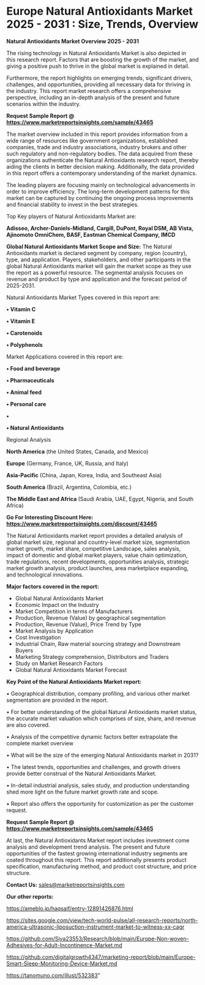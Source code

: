 # Europe Natural Antioxidants Market 2025 - 2031 : Size, Trends, Overview

<Strong> Natural Antioxidants Market Overview 2025 - 2031</strong>

The rising technology in Natural Antioxidants Market is also depicted in this research report. Factors that are boosting the growth of the market, and giving a positive push to thrive in the global market is explained in detail.

Furthermore, the report highlights on emerging trends, significant drivers, challenges, and opportunities, providing all necessary data for thriving in the industry. This report market research offers a comprehensive perspective, including an in-depth analysis of the present and future scenarios within the industry.

<strong>Request Sample Report @ <a href=https://www.marketreportsinsights.com/sample/43465>https://www.marketreportsinsights.com/sample/43465</a></strong>

The market overview included in this report provides information from a wide range of resources like government organizations, established companies, trade and industry associations, industry brokers and other such regulatory and non-regulatory bodies. The data acquired from these organizations authenticate the Natural Antioxidants research report, thereby aiding the clients in better decision making. Additionally, the data provided in this report offers a contemporary understanding of the market dynamics.

The leading players are focusing mainly on technological advancements in order to improve efficiency. The long-term development patterns for this market can be captured by continuing the ongoing process improvements and financial stability to invest in the best strategies.

Top Key players of Natural Antioxidants Market are:

<strong>Adisseo, Archer-Daniels-Midland, Cargill, DuPont, Royal DSM, AB Vista, Ajinomoto OmniChem, BASF, Eastman Chemical Company, IMCD</strong>

<strong><b>Global Natural Antioxidants Market Scope and Size:</b></strong>
The Natural Antioxidants market is declared segment by company, region (country), type, and application. Players, stakeholders, and other participants in the global Natural Antioxidants market will gain the market scope as they use the report as a powerful resource. The segmental analysis focuses on revenue and product by type and application and the forecast period of 2025-2031.

Natural Antioxidants Market Types covered in this report are:

<strong>•  Vitamin C

•  Vitamin E

•  Carotenoids

•  Polyphenols</strong>

Market Applications covered in this report are:

<strong>•  Food and beverage

•  Pharmaceuticals

•  Animal feed

•  Personal care

•  

•  Natural Antioxidants</strong> 

Regional Analysis

<strong>North America</strong> (the United States, Canada, and Mexico)

<strong>Europe</strong> (Germany, France, UK, Russia, and Italy)

<strong>Asia-Pacific</strong> (China, Japan, Korea, India, and Southeast Asia)

<strong>South America</strong> (Brazil, Argentina, Colombia, etc.)

<strong>The Middle East and Africa</strong> (Saudi Arabia, UAE, Egypt, Nigeria, and South Africa)

<strong>Go For Interesting Discount Here: <a href=https://www.marketreportsinsights.com/discount/43465>https://www.marketreportsinsights.com/discount/43465</a></strong>

The Natural Antioxidants market report provides a detailed analysis of global market size, regional and country-level market size, segmentation market growth, market share, competitive Landscape, sales analysis, impact of domestic and global market players, value chain optimization, trade regulations, recent developments, opportunities analysis, strategic market growth analysis, product launches, area marketplace expanding, and technological innovations.

<strong><b>Major factors covered in the report:</b></strong>
<ul>
  <li>Global Natural Antioxidants Market </li>
  <li>Economic Impact on the Industry</li>
  <li>Market Competition in terms of Manufacturers</li>
  <li>Production, Revenue (Value) by geographical segmentation</li>
  <li>Production, Revenue (Value), Price Trend by Type</li>
  <li>Market Analysis by Application</li>
  <li>Cost Investigation</li>
  <li>Industrial Chain, Raw material sourcing strategy and Downstream Buyers</li>
  <li>Marketing Strategy comprehension, Distributors and Traders</li>
  <li>Study on Market Research Factors</li>
  <li>Global Natural Antioxidants Market Forecast</li>
</ul>

<strong><b>Key Point of the Natural Antioxidants Market report:</b></strong>

• Geographical distribution, company profiling, and various other market segmentation are provided in the report.

• For better understanding of the global Natural Antioxidants market status, the accurate market valuation which comprises of size, share, and revenue are also covered.

• Analysis of the competitive dynamic factors better extrapolate the complete market overview

• What will be the size of the emerging Natural Antioxidants market in 2031?

• The latest trends, opportunities and challenges, and growth drivers provide better construal of the Natural Antioxidants Market.

• In-detail industrial analysis, sales study, and production understanding shed more light on the future market growth rate and scope.

• Report also offers the opportunity for customization as per the customer request.

<strong>Request Sample Report @ <a href=https://www.marketreportsinsights.com/sample/43465>https://www.marketreportsinsights.com/sample/43465</a></strong>

At last, the Natural Antioxidants Market report includes investment come analysis and development trend analysis. The present and future opportunities of the fastest growing international industry segments are coated throughout this report. This report additionally presents product specification, manufacturing method, and product cost structure, and price structure.

<strong>Contact Us:</strong>
sales@marketreportsinsights.com

<strong>Our other reports:</strong>

<a href=https://ameblo.jp/haqsaif/entry-12891426876.html>https://ameblo.jp/haqsaif/entry-12891426876.html</a>

<a href=https://sites.google.com/view/tech-world-pulse/all-research-reports/north-america-ultrasonic-liposuction-instrument-market-to-witness-xx-cagr>https://sites.google.com/view/tech-world-pulse/all-research-reports/north-america-ultrasonic-liposuction-instrument-market-to-witness-xx-cagr</a>

<a href=https://github.com/Siya23553/Research/blob/main/Europe-Non-woven-Adhesives-for-Adult-Incontinence-Market.md>https://github.com/Siya23553/Research/blob/main/Europe-Non-woven-Adhesives-for-Adult-Incontinence-Market.md</a>

<a href=https://github.com/digitalgrowth4347/marketing-report/blob/main/Europe-Smart-Sleep-Monitoring-Device-Market.md>https://github.com/digitalgrowth4347/marketing-report/blob/main/Europe-Smart-Sleep-Monitoring-Device-Market.md</a>

<a href=https://tanomuno.com/illust/532383>https://tanomuno.com/illust/532383</a>"
